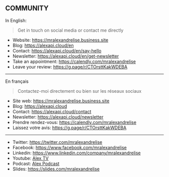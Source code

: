 ## COMMUNITY

In English:

> Get in touch on social media or contact me directly

* Website: https://mralexandrelise.business.site
* Blog: https://alexapi.cloud/en
* Contact: https://alexapi.cloud/en/say-hello
* Newsletter: https://alexapi.cloud/en/get-newsletter
* Take an appointment: https://calendly.com/mralexandrelise
* Leave your review: https://g.page/r/CTOrsttKakWDEBA
---------------------------------------------------

En français

> Contactez-moi directement ou bien sur les réseaux sociaux

* Site web: https://mralexandrelise.business.site
* Blog: https://alexapi.cloud
* Contact: https://alexapi.cloud/contact
* Newsletter: https://alexapi.cloud/newsletter
* Prendre rendez-vous: https://calendly.com/mralexandrelise
* Laissez votre avis: https://g.page/r/CTOrsttKakWDEBA
-------------------------------------------------------

* Twitter: https://twitter.com/mralexandrelise
* Facebook: https://www.facebook.com/mralexandrelise
* Linkedin: https://www.linkedin.com/company/mralexandrelise
* Youtube: [Alex TV](https://www.youtube.com/channel/UCCya8rIL-PVHm8Mt4QPW-xw?sub_confirmation=1)
* Podcast: [Alex Podcast](https://anchor.fm/alexpodcast)
* Slides: https://slides.com/mralexandrelise
